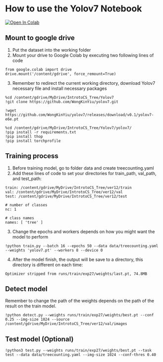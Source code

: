 # How to use the Yolov7 Notebook
<a href="https://github.com/trian-ctrn/IntrotoCS_2023/blob/master/Yolov7/TreeCounting_YOLO.ipynb" target="_parent"><img src="https://colab.research.google.com/assets/colab-badge.svg" alt="Open In Colab"/></a>

## Mount to google drive
1. Put the dataset into the working folder
2. Mount your drive to Google Colab by executing two following lines of code
```
from google.colab import drive
drive.mount('/content/gdrive', force_remount=True)
```
3. Remember to redirect the current working directory, download Yolov7 necessary file and install necessary packages
```
%cd /content/gdrive/MyDrive/IntrotoCS_Tree/Yolov7
!git clone https://github.com/WongKinYiu/yolov7.git
```
```
!wget https://github.com/WongKinYiu/yolov7/releases/download/v0.1/yolov7-e6e.pt
```
```
%cd /content/gdrive/MyDrive/IntrotoCS_Tree/Yolov7/yolov7/
!pip install -r requirements.txt
!pip install thop
!pip install torchprofile
```
## Training process
1. Before training model, go to folder data and create treecounting.yaml
2. Add these lines of code to set your directories for train_path, val_path, and test_path:
```
train: /content/gdrive/MyDrive/IntrotoCS_Tree/ver12/train 
val: /content/gdrive/MyDrive/IntrotoCS_Tree/ver12/val
test: /content/gdrive/MyDrive/IntrotoCS_Tree/ver12/test

# number of classes
nc: 1

# class names
names: [ 'tree' ]

```
3. Change the epochs and workers depends on how you might want the model to perform
```
!python train.py --batch 16 --epochs 50 --data data/treecounting.yaml --weights 'yolov7.pt' --workers 8 --device 0
```
4. After the model finish, the output will be save to a directory, this directory is different on each time:
```
Optimizer stripped from runs/train/exp27/weights/last.pt, 74.8MB
```
## Detect model 
Remember to change the path of the weights depends on the path of the result on the train model.
```
!python detect.py --weights runs/train/exp27/weights/best.pt --conf 0.25 --img-size 1024 --source /content/gdrive/MyDrive/IntrotoCS_Tree/ver12/val/images
```
## Test model (Optional)
```
!python3 test.py --weights runs/train/exp27/weights/best.pt --task test --data data/treecounting.yaml --img-size 1024 --conf-thres 0.40
```

